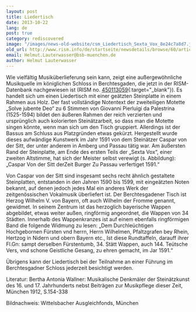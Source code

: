 ```yaml
---
layout: post
title: Liedertisch
date: 2013-10-22
lang: de
post: true
category: rediscovered
image: "/images/news-old-website/csm_Liedertisch_Sexta_Vox_8e24c7a8d7.jpg"
old_url: http://www.rism.info/de/startseite/newsdetails/browse/60/article/64/musical-tables.html
email: Helmut.Lauterwasser@bsb-muenchen.de
author: Helmut Lauterwasser
---
```


Wie vielfältig Musiküberlieferung sein kann, zeigt eine außergewöhnliche Musikquelle im königlichen Schloss in Berchtesgaden, die jetzt in der RISM-Datenbank nachgewiesen ist (RISM no. [450113059](http://opac.rism.info/search?documentid=450113059){:target="_blank"}). Es handelt sich um einen Liedertisch mit einer geätzten Steinplatte in einem Rahmen aus Holz. Der fast vollständige Notentext der zweiteiligen Motette „Solve jubente Deo“ zu 6 Stimmen von Giovanni Pierluigi da Palestrina (1525-1594) bildet den äußeren Rahmen der reich verzierten und ursprünglich auch kolorierten Steinätzarbeit, so dass man die Motette singen könnte, wenn man sich um den Tisch gruppiert. Allerdings ist der Bassus am Schluss aus Platzgründen etwas gekürzt. Hergestellt wurde dieses aufwändige Kunstwerk im Jahr 1591 von dem Steinätzer Caspar von der Sitt, der unter anderem in Amberg und Passau tätig war. Am äußersten Rand der Steinplatte, am Ende des ersten Teils der „Sexta Vox“, einer zweiten Altstimme, hat sich der Meister selbst verewigt (s. Abbildung): „Caspar Von der Sitt derZeit Burger Zu Passau verfertiget 1591.“

Von Caspar von der Sitt sind insgesamt sechs recht ähnlich gestaltete Steinplatten, entstanden in den Jahren 1590 bis 1599, mit eingeätzten Noten bekannt, auf denen jedoch jedes Mal ein anderes Werk der zeitgenössischen Vokalmusik überliefert ist. Der Berchtesgadener Tisch ist Herzog Wilhelm V. von Bayern, oft auch Wilhelm der Fromme genannt, gewidmet. In seinem Zentrum ist das herzoglich bayerische Wappen abgebildet, etwas weiter außen, ringförmig angeordnet, die Wappen von 34 Städten. Innerhalb des Wappenkranzes ist auf einem ebenfalls ringförmigen Band die folgende Widmung zu lesen: „Dem Durchleüchtigen Hochgebornen Fürsten vnd herrn, Herrn Wilhelmen, Pfaltzgrafen bey Rhein, Hertzog in Nidern und obern Bayern etc., Ist diese Rundtaffeln, darauff ihrer Fl.Gn: sampt derselben Fürstentumb, 34. Stätt Wappen, auch 144. Teütsche Vers, vnd schone Geistliche Gesang, zu ehren gemacht, im Jar 1591.“

Übrigens kann der Liedertisch bei der Teilnahme an einer Führung im Berchtesgadner Schloss jederzeit besichtigt werden.

Literatur: Bertha Antonia Wallner: Musikalische Denkmäler der Steinätzkunst des 16. und 17. Jahrhunderts nebst Beiträgen zur Musikpflege dieser Zeit, München 1912, S.154-338

Bildnachweis: Wittelsbacher Ausgleichfonds, München